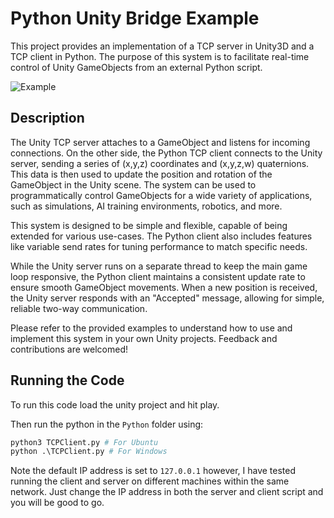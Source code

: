# Python Unity Bridge Example

This project provides an implementation of a TCP server in Unity3D and a TCP client in Python. The purpose of this system is to facilitate real-time control of Unity GameObjects from an external Python script.

![Example](example.git)

## Description

The Unity TCP server attaches to a GameObject and listens for incoming connections. On the other side, the Python TCP client connects to the Unity server, sending a series of (x,y,z) coordinates and (x,y,z,w) quaternions. This data is then used to update the position and rotation of the GameObject in the Unity scene. The system can be used to programmatically control GameObjects for a wide variety of applications, such as simulations, AI training environments, robotics, and more.

This system is designed to be simple and flexible, capable of being extended for various use-cases. The Python client also includes features like variable send rates for tuning performance to match specific needs.

While the Unity server runs on a separate thread to keep the main game loop responsive, the Python client maintains a consistent update rate to ensure smooth GameObject movements. When a new position is received, the Unity server responds with an "Accepted" message, allowing for simple, reliable two-way communication. 

Please refer to the provided examples to understand how to use and implement this system in your own Unity projects. Feedback and contributions are welcomed!

## Running the Code

To run this code load the unity project and hit play.

Then run the python in the `Python` folder using:
```python
python3 TCPClient.py # For Ubuntu
python .\TCPClient.py # For Windows
```

Note the default IP address is set to `127.0.0.1` however, I have tested running the client and server on different machines within the same network. Just change the IP address in both the server and client script and you will be good to go.

